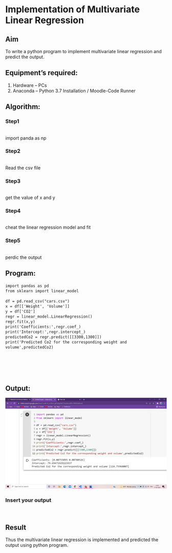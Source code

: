 # Implementation of Multivariate Linear Regression
## Aim
To write a python program to implement multivariate linear regression and predict the output.
## Equipment’s required:
1.	Hardware – PCs
2.	Anaconda – Python 3.7 Installation / Moodle-Code Runner
## Algorithm:
### Step1
<br>import panda as np

### Step2
<br>Read the csv file

### Step3
<br>get the value of x and y

### Step4
<br>cheat the linear regression model and fit

### Step5
<br>perdic the output

## Program:
```
import pandas as pd
from sklearn import linear_model

df = pd.read_csv("cars.csv")
x = df[['Weight', 'Volume']]
y = df['CO2']
regr = linear_model.LinearRegression()
regr.fit(x,y)
print('Coefficients:',regr.coef_)
print('Intercept:',regr.intercept_)
predictedCo2 = regr.predict([[3300,1300]])
print('Predicted Co2 for the corresponding weight and volume',predictedCo2)






```
## Output:
![output](.//variate.png)

### Insert your output

<br>

## Result
Thus the multivariate linear regression is implemented and predicted the output using python program.